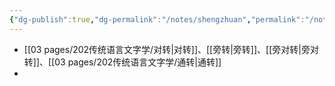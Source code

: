 ```yaml
---
{"dg-publish":true,"dg-permalink":"/notes/shengzhuan","permalink":"/notes/shengzhuan/","tags":["语言学"],"created":"2024-11-30T20:51:05.049+08:00","updated":"2025-03-02T20:02:23.955+08:00"}
---
```


- [[03 pages/202传统语言文字学/对转\|对转]]、[[旁转\|旁转]]、[[旁对转\|旁对转]]、[[03 pages/202传统语言文字学/通转\|通转]]
- 